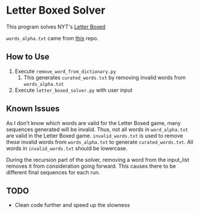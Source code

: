 # Letter Boxed Solver #

This program solves NYT's [Letter Boxed](https://www.nytimes.com/puzzles/letter-boxed)

`words_alpha.txt` came from [this](https://github.com/dwyl/english-words/tree/master?tab=readme-ov-file) repo.

## How to Use ##

1. Execute `remove_word_from_dictionary.py`
   1. This generates `curated_words.txt` by removing invalid words from `words_alpha.txt`
2. Execute `letter_boxed_solver.py` with user input

## Known Issues ##

As I don't know which words are valid for the Letter Boxed game, many sequences generated will be invalid. Thus, not all words in `word_alpha.txt` are valid in the Letter Boxed game. `invalid_words.txt` is used to remove these invalid words from `words_alpha.txt` to generate `curated_words.txt`. All words in `invalid_words.txt` should be lowercase.

During the recursion part of the solver, removing a word from the input_list removes it from consideration going forward. This causes there to be different final sequences for each run.

## TODO ##

- Clean code further and speed up the slowness